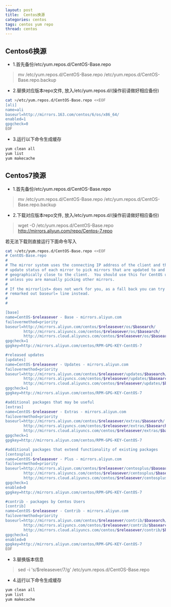 ```yaml
---
layout: post
title:  Centos换源
categories: centos
tags: centos yum repo
thread: centos
---
```

## Centos6换源
* 1.首先备份/etc/yum.repos.d/CentOS-Base.repo

> mv /etc/yum.repos.d/CentOS-Base.repo /etc/yum.repos.d/CentOS-Base.repo.backup

* 2.替换对应版本repo文件, 放入/etc/yum.repos.d/(操作前请做好相应备份)

```bash
cat >/etc/yum.repos.d/CentOS-Base.repo <<EOF
[ali]
name=ali
baseurl=http://mirrors.163.com/centos/6/os/x86_64/
enabled=1
gpgcheck=0
EOF
```

* 3.运行以下命令生成缓存

```bash
yum clean all
yum list
yum makecache
```

## Centos7换源
* 1.首先备份/etc/yum.repos.d/CentOS-Base.repo

> mv /etc/yum.repos.d/CentOS-Base.repo /etc/yum.repos.d/CentOS-Base.repo.backup

* 2.下载对应版本repo文件, 放入/etc/yum.repos.d/(操作前请做好相应备份)

> wget -O /etc/yum.repos.d/CentOS-Base.repo http://mirrors.aliyun.com/repo/Centos-7.repo

若无法下载则直接运行下面命令写入

```bash
cat >/etc/yum.repos.d/CentOS-Base.repo <<EOF
# CentOS-Base.repo
#
# The mirror system uses the connecting IP address of the client and the
# update status of each mirror to pick mirrors that are updated to and
# geographically close to the client.  You should use this for CentOS updates
# unless you are manually picking other mirrors.
#
# If the mirrorlist= does not work for you, as a fall back you can try the
# remarked out baseurl= line instead.
#
#

[base]
name=CentOS-$releasever - Base - mirrors.aliyun.com
failovermethod=priority
baseurl=http://mirrors.aliyun.com/centos/$releasever/os/$basearch/
        http://mirrors.aliyuncs.com/centos/$releasever/os/$basearch/
        http://mirrors.cloud.aliyuncs.com/centos/$releasever/os/$basearch/
gpgcheck=1
gpgkey=http://mirrors.aliyun.com/centos/RPM-GPG-KEY-CentOS-7

#released updates
[updates]
name=CentOS-$releasever - Updates - mirrors.aliyun.com
failovermethod=priority
baseurl=http://mirrors.aliyun.com/centos/$releasever/updates/$basearch/
        http://mirrors.aliyuncs.com/centos/$releasever/updates/$basearch/
        http://mirrors.cloud.aliyuncs.com/centos/$releasever/updates/$basearch/
gpgcheck=1
gpgkey=http://mirrors.aliyun.com/centos/RPM-GPG-KEY-CentOS-7

#additional packages that may be useful
[extras]
name=CentOS-$releasever - Extras - mirrors.aliyun.com
failovermethod=priority
baseurl=http://mirrors.aliyun.com/centos/$releasever/extras/$basearch/
        http://mirrors.aliyuncs.com/centos/$releasever/extras/$basearch/
        http://mirrors.cloud.aliyuncs.com/centos/$releasever/extras/$basearch/
gpgcheck=1
gpgkey=http://mirrors.aliyun.com/centos/RPM-GPG-KEY-CentOS-7

#additional packages that extend functionality of existing packages
[centosplus]
name=CentOS-$releasever - Plus - mirrors.aliyun.com
failovermethod=priority
baseurl=http://mirrors.aliyun.com/centos/$releasever/centosplus/$basearch/
        http://mirrors.aliyuncs.com/centos/$releasever/centosplus/$basearch/
        http://mirrors.cloud.aliyuncs.com/centos/$releasever/centosplus/$basearch/
gpgcheck=1
enabled=0
gpgkey=http://mirrors.aliyun.com/centos/RPM-GPG-KEY-CentOS-7

#contrib - packages by Centos Users
[contrib]
name=CentOS-$releasever - Contrib - mirrors.aliyun.com
failovermethod=priority
baseurl=http://mirrors.aliyun.com/centos/$releasever/contrib/$basearch/
        http://mirrors.aliyuncs.com/centos/$releasever/contrib/$basearch/
        http://mirrors.cloud.aliyuncs.com/centos/$releasever/contrib/$basearch/
gpgcheck=1
enabled=0
gpgkey=http://mirrors.aliyun.com/centos/RPM-GPG-KEY-CentOS-7
EOF
```

* 3.替换版本信息

> sed -i \'s/$releasever/7/g\' /etc/yum.repos.d/CentOS-Base.repo

* 4.运行以下命令生成缓存

```bash
yum clean all
yum list
yum makecache
```
